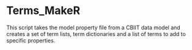 # Terms_MakeR
This script takes the model property file from a CBIIT data model and creates a set of term lists, term dictionaries and a list of terms to add to specific properties.
